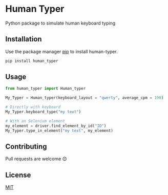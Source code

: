 # Human Typer

Python package to simulate human keyboard typing

## Installation

Use the package manager [pip](https://pypi.org/project/human_typer/) to install human-typer.

```bash
pip install human_typer
```

## Usage

```python
from human_typer import Human_typer

My_Typer = Human_typer(keyboard_layout = "qwerty", average_cpm = 190)

# Directly with keyboard 
My_Typer.keyboard_type("my text")

# With an Selenium element
my_element = driver.find_element_by_id("ID")
My_Typer.type_in_element("my text", my_element)
```

## Contributing
Pull requests are welcome 😊

## License
[MIT](https://choosealicense.com/licenses/mit/)
